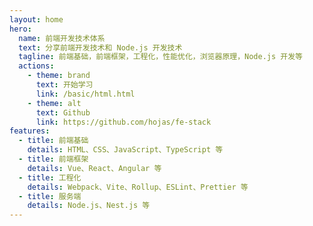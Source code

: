 ```yaml
---
layout: home
hero:
  name: 前端开发技术体系
  text: 分享前端开发技术和 Node.js 开发技术
  tagline: 前端基础，前端框架，工程化，性能优化，浏览器原理，Node.js 开发等
  actions:
    - theme: brand
      text: 开始学习
      link: /basic/html.html
    - theme: alt
      text: Github
      link: https://github.com/hojas/fe-stack
features:
  - title: 前端基础
    details: HTML、CSS、JavaScript、TypeScript 等
  - title: 前端框架
    details: Vue、React、Angular 等
  - title: 工程化
    details: Webpack、Vite、Rollup、ESLint、Prettier 等
  - title: 服务端
    details: Node.js、Nest.js 等
---
```

